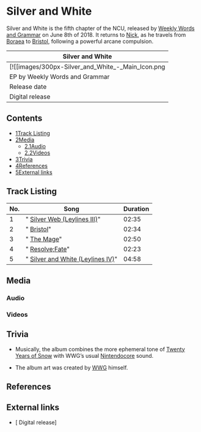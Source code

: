 # Silver and White

Silver and White is the fifth chapter of the NCU, released by [Weekly Words and Grammar](/wiki/Weekly_Words_and_Grammar "Weekly Words and Grammar") on June 8th of 2018. It returns to [Nick](/wiki/Nick "Nick"), as he travels from [Boraea](/wiki/Boraea "Boraea") to [Bristol](/wiki/Bristol "Bristol"), following a powerful arcane compulsion.

| Silver and White |
| --- |
| [![[images/300px-Silver_and_White_-_Main_Icon.png|Image]]](/wiki/File:Silver_and_White_-_Main_Icon.png) |
| EP by Weekly Words and Grammar |
| Release date | June 8, 2018 |
| Digital release | \[ Link\] |

## Contents

- [1Track Listing](#Track_Listing)
- [2Media](#Media)
  - [2.1Audio](#Audio)
  - [2.2Videos](#Videos)
- [3Trivia](#Trivia)
- [4References](#References)
- [5External links](#External_links)

## Track Listing

| No. | Song | Duration |
| --- | --- | --- |
| 1 | " [Silver Web (Leylines III)](/wiki/Silver_Web_(Leylines_III) "Silver Web (Leylines III)")" | 02:35 |
| 2 | " [Bristol](/wiki/Bristol_(song) "Bristol (song)")" | 02:34 |
| 3 | " [The Mage](/wiki/The_Mage "The Mage")" | 02:50 |
| 4 | " [Resolve;Fate](/wiki/Resolve;Fate "Resolve;Fate")" | 02:23 |
| 5 | " [Silver and White (Leylines IV)](/wiki/Silver_and_White_(Leylines_IV) "Silver and White (Leylines IV)")" | 04:58 |

## Media

### Audio

### Videos

## Trivia

- Musically, the album combines the more ephemeral tone of [Twenty Years of Snow](/wiki/Twenty_Years_of_Snow "Twenty Years of Snow") with WWG’s usual [Nintendocore](/wiki/Nintendocore "Nintendocore") sound.

- The album art was created by [WWG](/wiki/Weekly_Words_and_Grammar "Weekly Words and Grammar") himself.

## References

## External links

- \[ Digital release\]